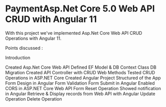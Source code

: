 # PaymentAsp.Net Core 5.0 Web API CRUD with Angular 11
With this project we've implemented Asp.Net Core Web API CRUD Operations with Angular 11.

Points discussed :

Introduction

Created Asp.Net Core Web API
Defined EF Model & DB Context Class
DB Migration
Created API Controller with CRUD Web Methods
Tested CRUD Operations in ASP.NET Core
Created Angular Project
Structured of the App
Form Design in Angular
Form Validation
Form Submit in Angular
Enabled CORS in ASP.NET Core Web API
Form Reset Operation
Showed notification in Angular
Retrieve & Display records from Web API with Angular
Update Operation
Delete Operation
